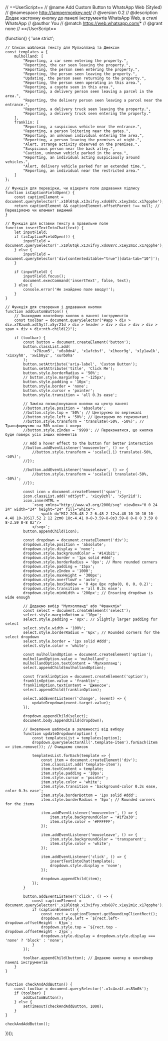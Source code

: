 // ==UserScript==
// @name         Add Custom Button to WhatsApp Web (Styled)
// @namespace    http://tampermonkey.net/
// @version      0.2
// @description  Додає кастомну кнопку до панелі інструментів WhatsApp Web, в стилі WhatsApp
// @author       You
// @match        https://web.whatsapp.com/*
// @grant        none
// ==/UserScript==

(function() {
    'use strict';

    // Список шаблонів тексту для Мулхолланд та Джексон
    const templates = {
        mulholland: [
            "Reporting, a car seen entering the property.",
            "Reporting, the car seen leaving the property.",
            "Reporting, the person seen entering the property.",
            "Reporting, the person seen leaving the property.",
            "Updating, the person seen returning to the property.",
            "Reporting, the person seen operating in this area.",
            "Reporting, a coyote seen in this area.",
            "Reporting, a delivery person seen leaving a parcel in the area.",
            "Reporting, the delivery person seen leaving a parcel near the entrance.",
            "Reporting, a delivery truck seen leaving the property.",
            "Reporting, a delivery truck seen entering the property."
        ],
        franklin: [
            "Reporting, a suspicious vehicle near the entrance.",
            "Reporting, a person loitering near the gates.",
            "Reporting, an unknown individual entering the area.",
            "Reporting, a person leaving the premises at night.",
            "Alert, strange activity observed on the premises.",
            "Suspicious person near the back alley.",
            "Caution, unknown vehicle parked in the area.",
            "Reporting, an individual acting suspiciously around vehicles.",
            "Alert, delivery vehicle parked for an extended time.",
            "Reporting, an individual near the restricted area."
        ]
    };

    // Функція для перевірки, чи відкрите поле додавання підпису
    function isCaptionFieldOpen() {
        const captionElement = document.querySelector('.x10l6tqk.x13vifvy.xds687c.x1ey2m1c.x17qophe');
        return captionElement && captionElement.offsetParent !== null; // Перевіряємо чи елемент видимий
    }

    // Функція для вставки тексту в правильне поле
    function insertTextIntoChat(text) {
        let inputField;
        if (isCaptionFieldOpen()) {
            inputField = document.querySelector('.x10l6tqk.x13vifvy.xds687c.x1ey2m1c.x17qophe');
        } else {
            inputField = document.querySelector('div[contenteditable="true"][data-tab="10"]');
        }

        if (inputField) {
            inputField.focus();
            document.execCommand('insertText', false, text);
        } else {
            console.error('Не знайдено поле вводу!');
        }
    }

    // Функція для створення і додавання кнопки
    function addCustomButton() {
        // Знаходимо контейнер кнопок в панелі інструментів
        const toolbar = document.querySelector("#app > div > div.x78zum5.xdt5ytf.x5yr21d > div > header > div > div > div > div > span > div > div:nth-child(2)");

        if (toolbar) {
            const button = document.createElement('button');
            button.classList.add(
                'x78zum5', 'x6s0dn4', 'x1afcbsf', 'x1heor9g', 'x1y1aw1k', 'x1sxyh0', 'xwib8y2', 'xurb0ha'
            );
            button.setAttribute('aria-label', 'Custom Button');
            button.setAttribute('title', 'Click Me');
            button.style.borderRadius = '50%';
            // button.style.marginTop = '-125px';
            button.style.padding = '10px';
            button.style.border = 'none';
            button.style.cursor = 'pointer';
            button.style.transition = 'all 0.3s ease';

            // Заміна позиціонування кнопки на центр панелі
            //button.style.position = 'absolute';
            //button.style.top = '50%'; // Центруємо по вертикалі
            //button.style.left = '50%'; // Центруємо по горизонталі
            //button.style.transform = 'translate(-50%, -50%)'; // Трансформуємо на 50% вліво і вверх
            //button.style.zIndex = '9999'; // Переконатися, що кнопка буде поверх усіх інших елементів

            // Add a hover effect to the button for better interaction
            //button.addEventListener('mouseenter', () => {
                //button.style.transform = 'scale(1.1) translate(-50%, -50%)';
            //});

            //button.addEventListener('mouseleave', () => {
                //button.style.transform = 'scale(1) translate(-50%, -50%)';
            //});

            const icon = document.createElement('span');
            icon.classList.add('xdt5ytf', 'x1cy8zhl', 'x5yr21d');
            icon.innerHTML =
                `<svg xmlns="http://www.w3.org/2000/svg" viewBox="0 0 24 24" width="24" height="24" fill="white">
                    <path d="M12 2C6.48 2 2 6.48 2 12s4.48 10 10 10 10-4.48 10-10S17.52 2 12 2zm0 18c-4.41 0-8-3.59-8-8s3.59-8 8-8 8 3.59 8 8-3.59 8-8 8z"/>
                </svg>`;
            button.appendChild(icon);

            const dropdown = document.createElement('div');
            dropdown.style.position = 'absolute';
            dropdown.style.display = 'none';
            dropdown.style.backgroundColor = '#141b21';
            dropdown.style.border = '1px solid #ddd';
            dropdown.style.borderRadius = '8px'; // More rounded corners
            dropdown.style.padding = '15px';
            dropdown.style.zIndex = '1000';
            dropdown.style.maxHeight = '300px';
            dropdown.style.overflowY = 'auto';
            dropdown.style.boxShadow = '0 4px 8px rgba(0, 0, 0, 0.2)';
            dropdown.style.transition = 'all 0.3s ease';
            dropdown.style.minWidth = '200px'; // Ensuring dropdown is wide enough

            // Додаємо вибір "Мулхолланд" або "Франклін"
            const select = document.createElement('select');
            select.style.marginBottom = '10px';
            select.style.padding = '8px'; // Slightly larger padding for select
            select.style.width = '100%';
            select.style.borderRadius = '6px'; // Rounded corners for the select dropdown
            select.style.border = '1px solid #ddd';
            select.style.color = 'white';

            const mulhollandOption = document.createElement('option');
            mulhollandOption.value = 'mulholland';
            mulhollandOption.textContent = 'Мулхолланд';
            select.appendChild(mulhollandOption);

            const franklinOption = document.createElement('option');
            franklinOption.value = 'franklin';
            franklinOption.textContent = 'Джексон';
            select.appendChild(franklinOption);

            select.addEventListener('change', (event) => {
                updateDropdown(event.target.value);
            });

            dropdown.appendChild(select);
            document.body.appendChild(dropdown);

            // Оновлення шаблонів в залежності від вибору
            function updateDropdown(option) {
                const templatesList = templates[option];
                dropdown.querySelectorAll('.template-item').forEach(item => item.remove()); // Очищаємо список

                templatesList.forEach(template => {
                    const item = document.createElement('div');
                    item.classList.add('template-item');
                    item.textContent = template;
                    item.style.padding = '10px';
                    item.style.cursor = 'pointer';
                    item.style.color = 'white';
                    item.style.transition = 'background-color 0.3s ease, color 0.3s ease';
                    item.style.borderBottom = '1px solid #ddd';
                    item.style.borderRadius = '5px'; // Rounded corners for the items

                    item.addEventListener('mouseenter', () => {
                        item.style.backgroundColor = '#1f2a30';
                        item.style.color = '#FFFFFF';
                    });

                    item.addEventListener('mouseleave', () => {
                        item.style.backgroundColor = 'transparent';
                        item.style.color = 'white';
                    });

                    item.addEventListener('click', () => {
                        insertTextIntoChat(template);
                        dropdown.style.display = 'none';
                    });

                    dropdown.appendChild(item);
                });
            }

            button.addEventListener('click', () => {
                const captionElement = document.querySelector('.x10l6tqk.x13vifvy.xds687c.x1ey2m1c.x17qophe');
                if (captionElement) {
                    const rect = captionElement.getBoundingClientRect();
                    dropdown.style.left = `${rect.left- dropdown.offsetHeight - 6}px`;
                    dropdown.style.top = `${rect.top - dropdown.offsetHeight - 2}px`;
                    dropdown.style.display = dropdown.style.display === 'none' ? 'block' : 'none';
                }
            });

            toolbar.appendChild(button); // Додаємо кнопку в контейнер панелі інструментів
        }
    }


    function checkAndAddButton() {
        const toolbar = document.querySelector('.x1c4vz4f.xs83m0k');
        if (toolbar) {
            addCustomButton();
        } else {
            setTimeout(checkAndAddButton, 1000);
        }
    }

    checkAndAddButton();
})();
